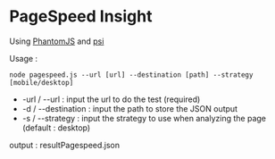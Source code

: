 # PageSpeed Insight #

Using [PhantomJS](http://phantomjs.org/) and [psi](https://www.npmjs.com/package/psi)

Usage :

```
node pagespeed.js --url [url] --destination [path] --strategy [mobile/desktop]
```

* -url / --url : input the url to do the test (required)
* -d / --destination : input the path to store the JSON output
* -s / --strategy : input the strategy to use when analyzing the page (default : desktop)

output : resultPagespeed.json